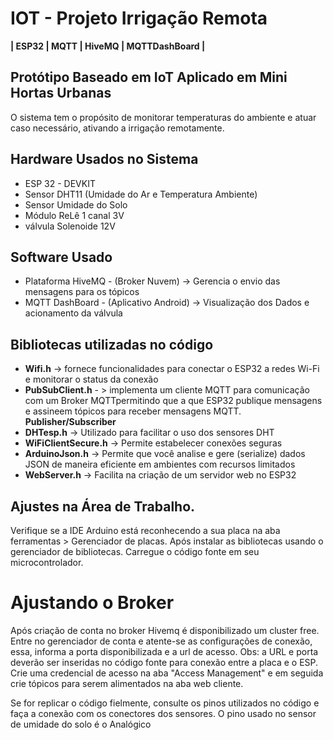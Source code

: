 # IOT - Projeto Irrigação Remota
**| ESP32 | MQTT | HiveMQ | MQTTDashBoard |**

## Protótipo Baseado em IoT Aplicado em Mini Hortas Urbanas
O sistema tem o propósito de monitorar temperaturas do ambiente e atuar caso necessário, ativando a irrigação remotamente. 

## Hardware Usados no Sistema
+ ESP 32 - DEVKIT
+ Sensor DHT11 (Umidade do Ar e Temperatura Ambiente)
+ Sensor Umidade do Solo
+ Módulo ReLê 1 canal 3V
+ válvula Solenoide 12V

## Software Usado 
+ Plataforma HiveMQ - (Broker Nuvem) -> Gerencia o envio das mensagens para os tópicos
+ MQTT DashBoard - (Aplicativo Android) -> Visualização dos Dados e acionamento da válvula

## Bibliotecas utilizadas no código
+ **Wifi.h** -> fornece funcionalidades para conectar o ESP32 a redes Wi-Fi e monitorar o status da conexão
+ **PubSubClient.h** - > implementa um cliente MQTT para comunicação com um Broker MQTTpermitindo que a que ESP32 publique mensagens e assineem tópicos para receber mensagens MQTT. **Publisher/Subscriber**
+ **DHTesp.h** -> Utilizado para facilitar o uso dos sensores DHT
+ **WiFiClientSecure.h** -> Permite estabelecer conexões seguras
+ **ArduinoJson.h** -> Permite que você analise e gere (serialize) dados JSON de maneira eficiente em ambientes com recursos limitados
+ **WebServer.h** -> Facilita na criação de um servidor web no ESP32

## Ajustes na Área de Trabalho.
Verifique se a IDE Arduino está reconhecendo a sua placa na aba ferramentas > Gerenciador de placas. Após instalar as bibliotecas usando o gerenciador de bibliotecas. Carregue o código fonte em seu microcontrolador.

# Ajustando o Broker
Após criação de conta no broker Hivemq é disponibilizado um cluster free. Entre no gerenciador de conta e atente-se as  configurações de conexão, essa, informa a porta disponibilizada e a url de acesso. Obs: a URL e porta deverão ser inseridas no código fonte para conexão entre a placa e o ESP. Crie uma credencial de acesso na aba "Access Management" e em seguida crie tópicos para serem alimentados na aba web cliente.








Se for replicar o código fielmente, consulte os pinos utilizados no código e faça a conexão com os conectores dos sensores. O pino usado no sensor de umidade do solo é o Analógico





  



